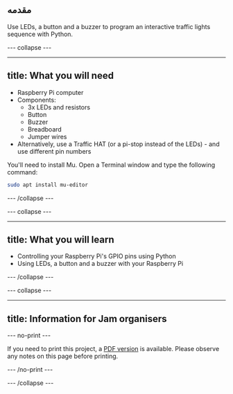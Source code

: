 ## مقدمه

Use LEDs, a button and a buzzer to program an interactive traffic lights sequence with Python.

\--- collapse \---

* * *

## title: What you will need

- Raspberry Pi computer
- Components: 
  - 3x LEDs and resistors
  - Button
  - Buzzer
  - Breadboard
  - Jumper wires
- Alternatively, use a Traffic HAT (or a pi-stop instead of the LEDs) - and use different pin numbers

You'll need to install Mu. Open a Terminal window and type the following command:

```bash
sudo apt install mu-editor
```

\--- /collapse \---

\--- collapse \---

* * *

## title: What you will learn

- Controlling your Raspberry Pi's GPIO pins using Python
- Using LEDs, a button and a buzzer with your Raspberry Pi

\--- /collapse \---

\--- collapse \---

* * *

## title: Information for Jam organisers

\--- no-print \---

If you need to print this project, a [PDF version](https://github.com/raspberrypilearning/jam-worksheets/raw/master/pdf/Interactive-Traffic-Lights-Python.pdf) is available. Please observe any notes on this page before printing.

\--- /no-print \---

\--- /collapse \---